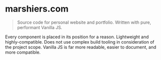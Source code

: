 # marshiers.com
> Source code for personal website and portfolio. Written with pure, performant Vanilla JS.

Every component is placed in its position for a reason.
Lightweight and highly-compatible.
Does not use complex build tooling in consideration of the project scope.
Vanilla JS is far more readable, easier to document, and more compatible.

